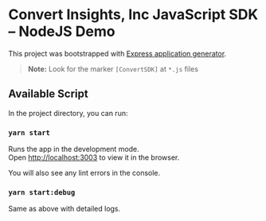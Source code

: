 # Convert Insights, Inc JavaScript SDK – NodeJS Demo

This project was bootstrapped with [Express application generator](https://expressjs.com/en/starter/generator.html).

> **Note:** Look for the marker `[ConvertSDK]` at `*.js` files

## Available Script

In the project directory, you can run:

### `yarn start`

Runs the app in the development mode.<br />
Open [http://localhost:3003](http://localhost:3003) to view it in the browser.

You will also see any lint errors in the console.

### `yarn start:debug`

Same as above with detailed logs.
